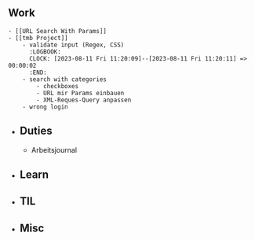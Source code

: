 ## Work
	- [[URL Search With Params]]
	- [[tmb Project]]
		- validate input (Regex, CSS)
		  :LOGBOOK:
		  CLOCK: [2023-08-11 Fri 11:20:09]--[2023-08-11 Fri 11:20:11] =>  00:00:02
		  :END:
		- search with categories
			- checkboxes
			- URL mir Params einbauen
			- XML-Reques-Query anpassen
		- wrong login
- ## Duties
	- Arbeitsjournal
- ## Learn
- ## TIL
- ## Misc